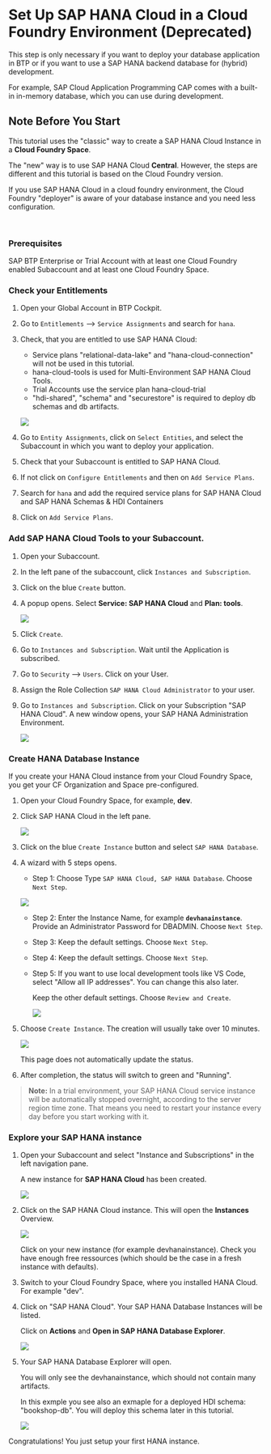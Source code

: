 # Set Up SAP HANA Cloud in a Cloud Foundry Environment (Deprecated)

This step is only necessary if you want to deploy your database application in BTP or if you want to use a SAP HANA backend database for (hybrid) development.

For example, SAP Cloud Application Programming CAP comes with a built-in in-memory database, which you can use during development.

## Note Before You Start 

This tutorial uses the "classic" way to create a SAP HANA Cloud Instance in a **Cloud Foundry Space**. 

The "new" way is to use SAP HANA Cloud **Central**. However, the steps are different and this tutorial is based on the Cloud Foundry version.

If you use SAP HANA Cloud in a cloud foundry environment, the Cloud Foundry "deployer" is aware of your database instance and you need less configuration.

<br>

### Prerequisites

SAP BTP Enterprise or Trial Account with at least one Cloud Foundry enabled Subaccount and at least one Cloud Foundry Space.

### Check your Entitlements

1. Open your Global Account in BTP Cockpit.

2. Go to `Entitlements` --> `Service Assignments` and search for `hana`.

3. Check, that you are entitled to use SAP HANA Cloud: 

    - Service plans "relational-data-lake" and "hana-cloud-connection" will not be used in this tutorial.
    - hana-cloud-tools is used for Multi-Environment SAP HANA Cloud Tools.
    - Trial Accounts use the service plan hana-cloud-trial
    - "hdi-shared", "schema" and "securestore" is required to deploy db schemas and db artifacts.

    ![](images/hc_cf_setup/0_hanasetup_1_entitlements.png)

4. Go to `Entity Assignments`, click on `Select Entities`, and select the Subaccount in which you want to deploy your application.

5. Check that your Subaccount is entitled to SAP HANA Cloud. 

6. If not click on `Configure Entitlements` and then on `Add Service Plans`. 
   
7. Search for `hana` and add the required service plans for SAP HANA Cloud and SAP HANA Schemas & HDI Containers

8. Click on `Add Service Plans`.



### Add SAP HANA Cloud Tools to your Subaccount.

1. Open your Subaccount.

2. In the left pane of the subaccount, click `Instances and Subscription`.
   
3. Click on the blue `Create` button.

4. A popup opens. Select **Service: SAP HANA Cloud** and **Plan: tools**.

    ![](images/hc_cf_setup/0_hanasetup_2_tools.png)

5. Click `Create`.

6. Go to `Instances and Subscription`. Wait until the Application is subscribed.

7. Go to `Security` --> `Users`. Click on your User.

8. Assign the Role Collection `SAP HANA Cloud Administrator` to your user.

9. Go to `Instances and Subscription`. Click on your Subscription "SAP HANA Cloud". A new window opens, your SAP HANA Administration Environment.

    ![](images/hc_cf_setup/3_hana_admin.png)



### Create HANA Database Instance

If you create your HANA Cloud instance from your Cloud Foundry Space, you get your CF Organization and Space pre-configured.

1. Open your Cloud Foundry Space, for example, **dev**. 

2. Click SAP HANA Cloud in the left pane.

   ![](images/hc_cf_setup/0_hanasetup_4_createinst.png)

2. Click on the blue `Create Instance` button and select `SAP HANA Database`.

3. A wizard with 5 steps opens. 

    - Step 1: Choose Type `SAP HANA Cloud, SAP HANA Database`. Choose `Next Step`.

    ![](images/hc_cf_setup/0_hanasetup_5_step1.png)

    - Step 2: Enter the Instance Name, for example **`devhanainstance`**.  Provide an Administrator Password for DBADMIN. Choose `Next Step`.

    - Step 3: Keep the default settings. Choose `Next Step`.

    - Step 4: Keep the default settings. Choose `Next Step`.

    - Step 5: If you want to use local development tools like VS Code, select "Allow all IP addresses". You can change this also later. 
      
      Keep the other default settings. Choose `Review and Create`.

      ![](images/hc_cf_setup/0_hanasetup_5_step5.png)



4. Choose `Create Instance`. The creation will usually take over 10 minutes. 

    ![](images/hc_cf_setup/0_hanasetup_6_creating.png)

    This page does not automatically update the status. 

5. After completion, the status will switch to green and "Running".

    


> **Note:** In a trial environment, your SAP HANA Cloud service instance will be automatically stopped overnight, according to the server region time zone. That means you need to restart your instance every day before you start working with it.


### Explore your SAP HANA instance

1. Open your Subaccount and select "Instance and Subscriptions" in the left navigation pane.

    A new instance for **SAP HANA Cloud** has been created. 
   
    ![](images/hc_cf_setup/0_hanasetup_7_result.png)

3. Click on the SAP HANA Cloud instance. This will open the **Instances** Overview. <br>

   ![](images/hc_cf_setup/0_hanasetup_8_admin.png)
   
   Click on your new instance (for example devhanainstance). Check you have enough free ressources (which should be the case in a fresh instance with defaults).


4. Switch to your Cloud Foundry Space, where you installed HANA Cloud. For example "dev".
  
5. Click on "SAP HANA Cloud". Your SAP HANA Database Instances will be listed.
 
   Click on **Actions** and **Open in SAP HANA Database Explorer**.

   ![](images/hc_cf_setup/0_hanasetup_9_opendbexpl.png)

6. Your SAP HANA Database Explorer will open.

    You will only see the devhanainstance, which should not contain many artifacts. 

    In this exmple you see also an exmaple for a deployed HDI schema: "bookshop-db". You will deploy this schema later in this tutorial.

   ![](images/hc_cf_setup/0_hanasetup_10_dbexpl.png)


Congratulations! You just setup your first HANA instance.
